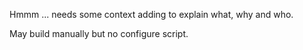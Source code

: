 Hmmm ... needs some context adding to explain what, why and who.

May build manually but no configure script.
